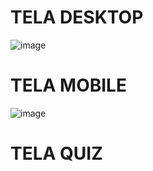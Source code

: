 # TELA DESKTOP
![image](https://github.com/MvFranca/simplifica/assets/111403597/a45dda87-d773-43c2-b30a-949743d99b46)

# TELA MOBILE
![image](https://github.com/MvFranca/simplifica/assets/111403597/186838c3-4478-42fa-870d-94e2c63cf88d)

# TELA QUIZ
